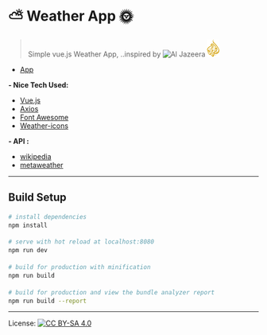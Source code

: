 # :partly_sunny: Weather App :sun_with_face:

> Simple vue.js Weather App, ..inspired by ![](https://camo.githubusercontent.com/4fb31b5119f39934a9d5d886094ac175263aa775/68747470733a2f2f75706c6f61642e77696b696d656469612e6f72672f77696b6970656469612f656e2f372f37312f416c6a617a656572612e737667 "Al Jazeera")
![](src/assets/imgs/Al_Jazeera-25-35.png)
- [App](http://weather.is-great.org)

<strong>- Nice Tech Used:</strong>

- [Vue.js](https://vuejs.org)
- [Axios](https://github.com/axios/axios)
- [Font Awesome](https://fontawesome.io)
- [Weather-icons](http://erikflowers.github.io/weather-icons/)

<strong>- API :</strong>

- [wikipedia](https://en.wikipedia.org)
- [metaweather](https://www.metaweather.com)

---

## Build Setup

``` bash
# install dependencies
npm install

# serve with hot reload at localhost:8080
npm run dev

# build for production with minification
npm run build

# build for production and view the bundle analyzer report
npm run build --report
```

***
License: [![CC BY-SA 4.0](https://img.shields.io/badge/License-CC%20BY--SA%204.0-lightgrey.svg "CC")](https://creativecommons.org/licenses/by-sa/4.0/)
